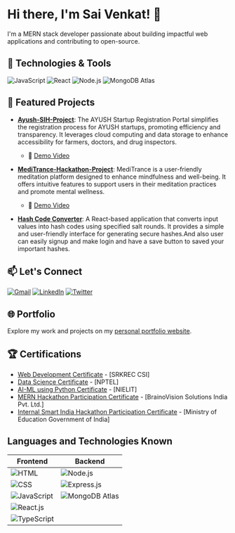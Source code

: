 # Hi there, I'm Sai Venkat! 👋

I'm a MERN stack developer passionate about building impactful web applications and contributing to open-source.

## 🔧 Technologies & Tools
![JavaScript](https://img.shields.io/badge/-JavaScript-F7DF1E?style=flat&logo=javascript&logoColor=black)
![React](https://img.shields.io/badge/-React-61DAFB?style=flat&logo=react&logoColor=black)
![Node.js](https://img.shields.io/badge/-Node.js-339933?style=flat&logo=node.js&logoColor=white)
![MongoDB Atlas](https://img.shields.io/badge/-MongoDB%20Atlas-47A248?style=flat&logo=mongodb&logoColor=white)


## 🌟 Featured Projects

- [**Ayush-SIH-Project**](https://ayush-sih-2024-frontend.vercel.app): The AYUSH Startup Registration Portal simplifies the registration process for AYUSH startups, promoting efficiency and transparency. It leverages cloud computing and data storage to enhance accessibility for farmers, doctors, and drug inspectors.
  - 🎥 [Demo Video](https://drive.google.com/file/d/1slVWq_Ess26EvjpBjPYypdpgDKOxRPLp/view?usp=drive_link)

- [**MediTrance-Hackathon-Project**](https://meditrance.vercel.app/): MediTrance is a user-friendly meditation platform designed to enhance mindfulness and well-being. It offers intuitive features to support users in their meditation practices and promote mental wellness.
  - 🎥 [Demo Video](https://drive.google.com/file/d/1-Rg7dhFBsMU3I2FNU5uN3q4V7RBVDxwv/view?usp=drivesdk)

- [**Hash Code Converter**](https://hashify-indol.vercel.app/): A React-based application that converts input values into hash codes using specified salt rounds. It provides a simple and user-friendly interface for generating secure hashes.And also user can easily signup and make login and have a save button to saved your important hashes.

## 📫 Let's Connect
[![Gmail](https://img.shields.io/badge/Gmail-D14836?style=flat&logo=gmail&logoColor=white)](mailto:saivenkatkallepalli@gmail.com)
[![LinkedIn](https://img.shields.io/badge/LinkedIn-blue?style=flat&logo=linkedin)](https://www.linkedin.com/in/sai-venkat-12562828b)
[![Twitter](https://img.shields.io/badge/Twitter-1DA1F2?style=flat&logo=twitter&logoColor=white)](https://twitter.com/saivenkat__135)

## 🌐 Portfolio
Explore my work and projects on my [personal portfolio website](https://saivenkat-kallepalli.vercel.app/).

## 🏆 Certifications
- <a href="https://drive.google.com/file/d/15SSuTr-b8UbDlmC34mFuoDXY_RyPTmbH/view?usp=drive_link" target="_blank" rel="noopener noreferrer">Web Development Certificate</a> - [SRKREC CSI]
- <a href="https://drive.google.com/file/d/1pDgcmFtpZijWE5-DejDt9l880ZVBPzjP/view?usp=drive_link" target="_blank" rel="noopener noreferrer">Data Science Certificate</a> - [NPTEL]
- <a href="https://drive.google.com/file/d/1E8qty7DaRy0x6xlwXGjLYfCMI2jM6NkP/view?usp=drive_link" target="_blank" rel="noopener noreferrer">AI-ML using Python Certificate</a> - [NIELIT]
- <a href="https://drive.google.com/file/d/1-CNlpA-S56jhd1KSr5FdWzv5DENxMfgk/view?usp=drive_link" target="_blank" rel="noopener noreferrer">MERN Hackathon Participation Certificate</a> - [BrainoVision Solutions India Pvt. Ltd.]
- <a href="https://drive.google.com/file/d/1ZLiazNaHw07r8zh_jnZSKT0f1BqjuEwW/view?usp=drive_link" target="_blank" rel="noopener noreferrer">Internal Smart India Hackathon Participation Certificate</a> - [Ministry of Education Government of India]


## Languages and Technologies Known

**Frontend** | **Backend**
------------ | ------------
![HTML](https://img.shields.io/badge/-HTML5-E34F26?style=flat&logo=html5&logoColor=white) | ![Node.js](https://img.shields.io/badge/-Node.js-339933?style=flat&logo=node.js&logoColor=white)
![CSS](https://img.shields.io/badge/-CSS3-1572B6?style=flat&logo=css3&logoColor=white) | ![Express.js](https://img.shields.io/badge/-Express.js-000000?style=flat&logo=express&logoColor=white)
![JavaScript](https://img.shields.io/badge/-JavaScript-F7DF1E?style=flat&logo=javascript&logoColor=black) | ![MongoDB Atlas](https://img.shields.io/badge/-MongoDB%20Atlas-47A248?style=flat&logo=mongodb&logoColor=white)
![React.js](https://img.shields.io/badge/-React-61DAFB?style=flat&logo=react&logoColor=black) | 
![TypeScript](https://img.shields.io/badge/-TypeScript-3178C6?style=flat&logo=typescript&logoColor=white) |
